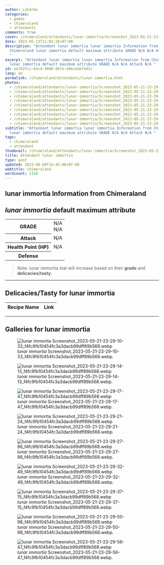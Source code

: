 ```yaml
---
author: L3n4r0x
categories:
  - games
  - chimeraland
  - attendants
comments: true
cover: /chimeraland/attendants/lunar-immortia/Screenshot_2023-05-21-23-29-10-33_f4fc9fb10454fc3a3dacb99dff89b568.webp
date: 2023-05-23T11:03:26+07:00
description: "Attendant lunar immortia lunar immortia Information from
  Chimeraland lunar immortia default maximum attribute GRADE N/A N/A Attack N/A
  "
excerpt: "Attendant lunar immortia lunar immortia Information from Chimeraland
  lunar immortia default maximum attribute GRADE N/A N/A Attack N/A "
id: ee7b2fcc-6ac4-4888-86fe-e8eceabf4d2c
lang: en
permalink: /chimeraland/attendants/lunar-immortia.html
photos:
  - /chimeraland/attendants/lunar-immortia/Screenshot_2023-05-21-23-29-10-33_f4fc9fb10454fc3a3dacb99dff89b568.webp
  - /chimeraland/attendants/lunar-immortia/Screenshot_2023-05-21-23-29-14-13_f4fc9fb10454fc3a3dacb99dff89b568.webp
  - /chimeraland/attendants/lunar-immortia/Screenshot_2023-05-21-23-29-17-47_f4fc9fb10454fc3a3dacb99dff89b568.webp
  - /chimeraland/attendants/lunar-immortia/Screenshot_2023-05-21-23-29-21-24_f4fc9fb10454fc3a3dacb99dff89b568.webp
  - /chimeraland/attendants/lunar-immortia/Screenshot_2023-05-21-23-29-27-86_f4fc9fb10454fc3a3dacb99dff89b568.webp
  - /chimeraland/attendants/lunar-immortia/Screenshot_2023-05-21-23-29-32-49_f4fc9fb10454fc3a3dacb99dff89b568.webp
  - /chimeraland/attendants/lunar-immortia/Screenshot_2023-05-21-23-29-37-15_f4fc9fb10454fc3a3dacb99dff89b568.webp
  - /chimeraland/attendants/lunar-immortia/Screenshot_2023-05-21-23-29-50-98_f4fc9fb10454fc3a3dacb99dff89b568.webp
  - /chimeraland/attendants/lunar-immortia/Screenshot_2023-05-21-23-29-56-47_f4fc9fb10454fc3a3dacb99dff89b568.webp
subtitle: "Attendant lunar immortia lunar immortia Information from Chimeraland
  lunar immortia default maximum attribute GRADE N/A N/A Attack N/A "
tags:
  - chimeraland
  - attendant
thumbnail: /chimeraland/attendants/lunar-immortia/Screenshot_2023-05-21-23-29-10-33_f4fc9fb10454fc3a3dacb99dff89b568.webp
title: Attendant lunar immortia
type: post
updated: 2023-08-08T14:45:06+07:00
webtitle: chimeraland
wordcount: 1318
---
```


<link
  rel="stylesheet"
  href="https://rawcdn.githack.com/dimaslanjaka/Web-Manajemen/870a349/css/bootstrap-5-3-0-alpha3-wrapper.css"
/>
<section id="bootstrap-wrapper">
  <div data-bs-theme="dark">
    <h2>lunar immortia Information from Chimeraland</h2>
    <h2 id="attribute"><i>lunar immortia</i> default maximum attribute</h2>
    <div class="row">
      <div class="col mb-2">
        <div class="card">
          <div class="card-body">
            <table>
              <tr>
                <th>GRADE</th>
                <td>N/A <br />N/A</td>
              </tr>
              <tr>
                <th>Attack</th>
                <td>N/A</td>
              </tr>
              <tr>
                <th>Health Point (HP)</th>
                <td>N/A</td>
              </tr>
              <tr>
                <th>Defense</th>
                <td></td>
              </tr>
            </table>
          </div>
        </div>
      </div>
    </div>
    <blockquote class="bd-callout bd-callout-warning">
      Note: lunar immortia stat will increase based on their <b>grade</b> and
      <b>delicacies/tasty</b>.
    </blockquote>
    <hr />
    <h2 id="delicacies">Delicacies/Tasty for lunar immortia</h2>
    <div class="card">
      <div class="card-body">
        <div class="table-responsive">
          <table class="table table-striped">
            <thead>
              <tr>
                <th>Recipe Name</th>
                <th>Link</th>
              </tr>
            </thead>
            <tbody></tbody>
          </table>
        </div>
      </div>
    </div>
    <hr />
    <div id="gallery">
      <h2>Galleries for lunar immortia</h2>
      <div class="row">
        <div class="col-lg-6 col-12">
          <figure>
            <img
              src="https://www.webmanajemen.com/chimeraland/attendants/lunar-immortia/Screenshot_2023-05-21-23-29-10-33_f4fc9fb10454fc3a3dacb99dff89b568.webp"
              alt="lunar immortia Screenshot_2023-05-21-23-29-10-33_f4fc9fb10454fc3a3dacb99dff89b568.webp"
            />
            <figcaption style="word-wrap: break-word">
              <i>lunar immortia</i>
              Screenshot_2023-05-21-23-29-10-33_f4fc9fb10454fc3a3dacb99dff89b568.webp.
            </figcaption>
          </figure>
        </div>
        <div class="col-lg-6 col-12">
          <figure>
            <img
              src="https://www.webmanajemen.com/chimeraland/attendants/lunar-immortia/Screenshot_2023-05-21-23-29-14-13_f4fc9fb10454fc3a3dacb99dff89b568.webp"
              alt="lunar immortia Screenshot_2023-05-21-23-29-14-13_f4fc9fb10454fc3a3dacb99dff89b568.webp"
            />
            <figcaption style="word-wrap: break-word">
              <i>lunar immortia</i>
              Screenshot_2023-05-21-23-29-14-13_f4fc9fb10454fc3a3dacb99dff89b568.webp.
            </figcaption>
          </figure>
        </div>
        <div class="col-lg-6 col-12">
          <figure>
            <img
              src="https://www.webmanajemen.com/chimeraland/attendants/lunar-immortia/Screenshot_2023-05-21-23-29-17-47_f4fc9fb10454fc3a3dacb99dff89b568.webp"
              alt="lunar immortia Screenshot_2023-05-21-23-29-17-47_f4fc9fb10454fc3a3dacb99dff89b568.webp"
            />
            <figcaption style="word-wrap: break-word">
              <i>lunar immortia</i>
              Screenshot_2023-05-21-23-29-17-47_f4fc9fb10454fc3a3dacb99dff89b568.webp.
            </figcaption>
          </figure>
        </div>
        <div class="col-lg-6 col-12">
          <figure>
            <img
              src="https://www.webmanajemen.com/chimeraland/attendants/lunar-immortia/Screenshot_2023-05-21-23-29-21-24_f4fc9fb10454fc3a3dacb99dff89b568.webp"
              alt="lunar immortia Screenshot_2023-05-21-23-29-21-24_f4fc9fb10454fc3a3dacb99dff89b568.webp"
            />
            <figcaption style="word-wrap: break-word">
              <i>lunar immortia</i>
              Screenshot_2023-05-21-23-29-21-24_f4fc9fb10454fc3a3dacb99dff89b568.webp.
            </figcaption>
          </figure>
        </div>
        <div class="col-lg-6 col-12">
          <figure>
            <img
              src="https://www.webmanajemen.com/chimeraland/attendants/lunar-immortia/Screenshot_2023-05-21-23-29-27-86_f4fc9fb10454fc3a3dacb99dff89b568.webp"
              alt="lunar immortia Screenshot_2023-05-21-23-29-27-86_f4fc9fb10454fc3a3dacb99dff89b568.webp"
            />
            <figcaption style="word-wrap: break-word">
              <i>lunar immortia</i>
              Screenshot_2023-05-21-23-29-27-86_f4fc9fb10454fc3a3dacb99dff89b568.webp.
            </figcaption>
          </figure>
        </div>
        <div class="col-lg-6 col-12">
          <figure>
            <img
              src="https://www.webmanajemen.com/chimeraland/attendants/lunar-immortia/Screenshot_2023-05-21-23-29-32-49_f4fc9fb10454fc3a3dacb99dff89b568.webp"
              alt="lunar immortia Screenshot_2023-05-21-23-29-32-49_f4fc9fb10454fc3a3dacb99dff89b568.webp"
            />
            <figcaption style="word-wrap: break-word">
              <i>lunar immortia</i>
              Screenshot_2023-05-21-23-29-32-49_f4fc9fb10454fc3a3dacb99dff89b568.webp.
            </figcaption>
          </figure>
        </div>
        <div class="col-lg-6 col-12">
          <figure>
            <img
              src="https://www.webmanajemen.com/chimeraland/attendants/lunar-immortia/Screenshot_2023-05-21-23-29-37-15_f4fc9fb10454fc3a3dacb99dff89b568.webp"
              alt="lunar immortia Screenshot_2023-05-21-23-29-37-15_f4fc9fb10454fc3a3dacb99dff89b568.webp"
            />
            <figcaption style="word-wrap: break-word">
              <i>lunar immortia</i>
              Screenshot_2023-05-21-23-29-37-15_f4fc9fb10454fc3a3dacb99dff89b568.webp.
            </figcaption>
          </figure>
        </div>
        <div class="col-lg-6 col-12">
          <figure>
            <img
              src="https://www.webmanajemen.com/chimeraland/attendants/lunar-immortia/Screenshot_2023-05-21-23-29-50-98_f4fc9fb10454fc3a3dacb99dff89b568.webp"
              alt="lunar immortia Screenshot_2023-05-21-23-29-50-98_f4fc9fb10454fc3a3dacb99dff89b568.webp"
            />
            <figcaption style="word-wrap: break-word">
              <i>lunar immortia</i>
              Screenshot_2023-05-21-23-29-50-98_f4fc9fb10454fc3a3dacb99dff89b568.webp.
            </figcaption>
          </figure>
        </div>
        <div class="col-lg-6 col-12">
          <figure>
            <img
              src="https://www.webmanajemen.com/chimeraland/attendants/lunar-immortia/Screenshot_2023-05-21-23-29-56-47_f4fc9fb10454fc3a3dacb99dff89b568.webp"
              alt="lunar immortia Screenshot_2023-05-21-23-29-56-47_f4fc9fb10454fc3a3dacb99dff89b568.webp"
            />
            <figcaption style="word-wrap: break-word">
              <i>lunar immortia</i>
              Screenshot_2023-05-21-23-29-56-47_f4fc9fb10454fc3a3dacb99dff89b568.webp.
            </figcaption>
          </figure>
        </div>
      </div>
    </div>
  </div>
</section>